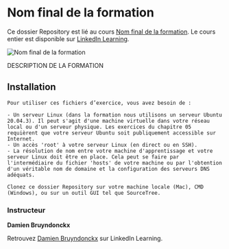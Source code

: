 # Nom final de la formation

Ce dossier Repository est lié au cours [Nom final de la formation][lil-course-url]. Le cours entier est disponible sur [LinkedIn Learning](www.linkedin.com/learning).

![Nom final de la formation][lil-thumbnail-url] 

DESCRIPTION DE LA FORMATION

## Installation

    Pour utiliser ces fichiers d’exercice, vous avez besoin de : 
    
    - Un serveur Linux (dans la formation nous utilisons un serveur Ubuntu 20.04.3). Il peut s'agit d'une machine virtuelle dans votre réseau local ou d'un serveur physique. Les exercices du chapitre 05 requièrent que votre serveur Ubuntu soit publiquement accessible sur Internet.
    - Un accès 'root' à votre serveur Linux (en direct ou en SSH).
    - La résolution de nom entre votre machine d'apprentissage et votre serveur Linux doit être en place. Cela peut se faire par l'intermédiaire du fichier 'hosts' de votre machine ou par l'obtention d'un véritable nom de domaine et la configuration des serveurs DNS adéquats.
    
    Clonez ce dossier Repository sur votre machine locale (Mac), CMD (Windows), ou sur un outil GUI tel que SourceTree. 
   

### Instructeur

**Damien Bruyndonckx** 

 Retrouvez [Damien Bruyndonckx](https://www.linkedin.com/learning/instructors/damien-bruyndonckx) sur LinkedIn Learning.

[lil-course-url]: https://www.linkedin.com/learning/securiser-son-site-avec-un-certificat-ssl
[lil-thumbnail-url]: https://cdn.lynda.com/course/2875095/2875095-1615224395432-16x9.jpg	
